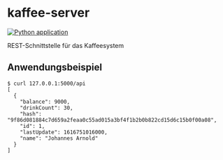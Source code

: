 # kaffee-server

[![Python application](https://github.com/j0hax/kaffee-server/actions/workflows/python-app.yml/badge.svg)](https://github.com/j0hax/kaffee-server/actions/workflows/python-app.yml)

REST-Schnittstelle für das Kaffeesystem

## Anwendungsbeispiel
```console
$ curl 127.0.0.1:5000/api
[
  {
    "balance": 9000, 
    "drinkCount": 30, 
    "hash": "9f86d081884c7d659a2feaa0c55ad015a3bf4f1b2b0b822cd15d6c15b0f00a08", 
    "id": 1, 
    "lastUpdate": 1616751016000, 
    "name": "Johannes Arnold"
  }
]
```
